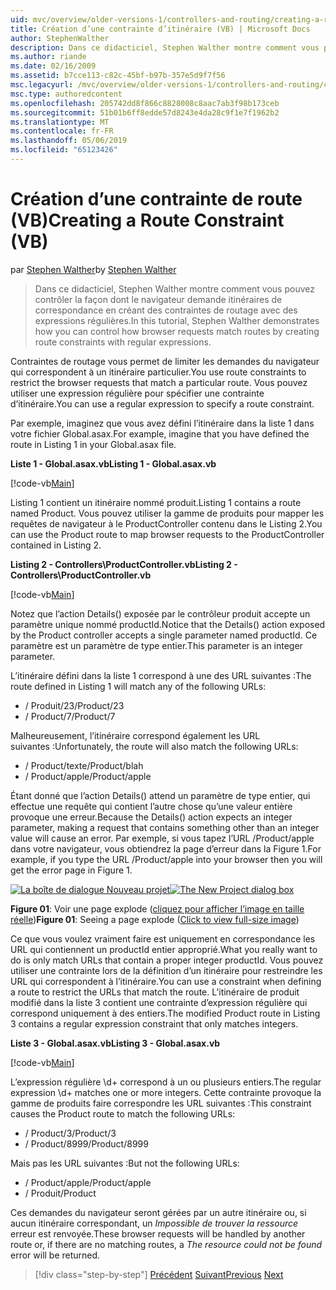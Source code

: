 ```yaml
---
uid: mvc/overview/older-versions-1/controllers-and-routing/creating-a-route-constraint-vb
title: Création d’une contrainte d’itinéraire (VB) | Microsoft Docs
author: StephenWalther
description: Dans ce didacticiel, Stephen Walther montre comment vous pouvez contrôler la façon dont le navigateur demande itinéraires de correspondance en créant des contraintes de routage avec des expressions régulières.
ms.author: riande
ms.date: 02/16/2009
ms.assetid: b7cce113-c82c-45bf-b97b-357e5d9f7f56
msc.legacyurl: /mvc/overview/older-versions-1/controllers-and-routing/creating-a-route-constraint-vb
msc.type: authoredcontent
ms.openlocfilehash: 205742dd8f866c8828008c8aac7ab3f98b173ceb
ms.sourcegitcommit: 51b01b6ff8edde57d8243e4da28c9f1e7f1962b2
ms.translationtype: MT
ms.contentlocale: fr-FR
ms.lasthandoff: 05/06/2019
ms.locfileid: "65123426"
---
```

# <a name="creating-a-route-constraint-vb"></a><span data-ttu-id="434fb-103">Création d’une contrainte de route (VB)</span><span class="sxs-lookup"><span data-stu-id="434fb-103">Creating a Route Constraint (VB)</span></span>

<span data-ttu-id="434fb-104">par [Stephen Walther](https://github.com/StephenWalther)</span><span class="sxs-lookup"><span data-stu-id="434fb-104">by [Stephen Walther](https://github.com/StephenWalther)</span></span>

> <span data-ttu-id="434fb-105">Dans ce didacticiel, Stephen Walther montre comment vous pouvez contrôler la façon dont le navigateur demande itinéraires de correspondance en créant des contraintes de routage avec des expressions régulières.</span><span class="sxs-lookup"><span data-stu-id="434fb-105">In this tutorial, Stephen Walther demonstrates how you can control how browser requests match routes by creating route constraints with regular expressions.</span></span>

<span data-ttu-id="434fb-106">Contraintes de routage vous permet de limiter les demandes du navigateur qui correspondent à un itinéraire particulier.</span><span class="sxs-lookup"><span data-stu-id="434fb-106">You use route constraints to restrict the browser requests that match a particular route.</span></span> <span data-ttu-id="434fb-107">Vous pouvez utiliser une expression régulière pour spécifier une contrainte d’itinéraire.</span><span class="sxs-lookup"><span data-stu-id="434fb-107">You can use a regular expression to specify a route constraint.</span></span>

<span data-ttu-id="434fb-108">Par exemple, imaginez que vous avez défini l’itinéraire dans la liste 1 dans votre fichier Global.asax.</span><span class="sxs-lookup"><span data-stu-id="434fb-108">For example, imagine that you have defined the route in Listing 1 in your Global.asax file.</span></span>

<span data-ttu-id="434fb-109">**Liste 1 - Global.asax.vb**</span><span class="sxs-lookup"><span data-stu-id="434fb-109">**Listing 1 - Global.asax.vb**</span></span>

[!code-vb[Main](creating-a-route-constraint-vb/samples/sample1.vb)]

<span data-ttu-id="434fb-110">Listing 1 contient un itinéraire nommé produit.</span><span class="sxs-lookup"><span data-stu-id="434fb-110">Listing 1 contains a route named Product.</span></span> <span data-ttu-id="434fb-111">Vous pouvez utiliser la gamme de produits pour mapper les requêtes de navigateur à le ProductController contenu dans le Listing 2.</span><span class="sxs-lookup"><span data-stu-id="434fb-111">You can use the Product route to map browser requests to the ProductController contained in Listing 2.</span></span>

<span data-ttu-id="434fb-112">**Listing 2 - Controllers\ProductController.vb**</span><span class="sxs-lookup"><span data-stu-id="434fb-112">**Listing 2 - Controllers\ProductController.vb**</span></span>

[!code-vb[Main](creating-a-route-constraint-vb/samples/sample2.vb)]

<span data-ttu-id="434fb-113">Notez que l’action Details() exposée par le contrôleur produit accepte un paramètre unique nommé productId.</span><span class="sxs-lookup"><span data-stu-id="434fb-113">Notice that the Details() action exposed by the Product controller accepts a single parameter named productId.</span></span> <span data-ttu-id="434fb-114">Ce paramètre est un paramètre de type entier.</span><span class="sxs-lookup"><span data-stu-id="434fb-114">This parameter is an integer parameter.</span></span>

<span data-ttu-id="434fb-115">L’itinéraire défini dans la liste 1 correspond à une des URL suivantes :</span><span class="sxs-lookup"><span data-stu-id="434fb-115">The route defined in Listing 1 will match any of the following URLs:</span></span>

- <span data-ttu-id="434fb-116">/ Produit/23</span><span class="sxs-lookup"><span data-stu-id="434fb-116">/Product/23</span></span>
- <span data-ttu-id="434fb-117">/ Product/7</span><span class="sxs-lookup"><span data-stu-id="434fb-117">/Product/7</span></span>

<span data-ttu-id="434fb-118">Malheureusement, l’itinéraire correspond également les URL suivantes :</span><span class="sxs-lookup"><span data-stu-id="434fb-118">Unfortunately, the route will also match the following URLs:</span></span>

- <span data-ttu-id="434fb-119">/ Product/texte</span><span class="sxs-lookup"><span data-stu-id="434fb-119">/Product/blah</span></span>
- <span data-ttu-id="434fb-120">/ Product/apple</span><span class="sxs-lookup"><span data-stu-id="434fb-120">/Product/apple</span></span>

<span data-ttu-id="434fb-121">Étant donné que l’action Details() attend un paramètre de type entier, qui effectue une requête qui contient l’autre chose qu’une valeur entière provoque une erreur.</span><span class="sxs-lookup"><span data-stu-id="434fb-121">Because the Details() action expects an integer parameter, making a request that contains something other than an integer value will cause an error.</span></span> <span data-ttu-id="434fb-122">Par exemple, si vous tapez l’URL /Product/apple dans votre navigateur, vous obtiendrez la page d’erreur dans la Figure 1.</span><span class="sxs-lookup"><span data-stu-id="434fb-122">For example, if you type the URL /Product/apple into your browser then you will get the error page in Figure 1.</span></span>

<span data-ttu-id="434fb-123">[![La boîte de dialogue Nouveau projet](creating-a-route-constraint-vb/_static/image1.jpg)](creating-a-route-constraint-vb/_static/image1.png)</span><span class="sxs-lookup"><span data-stu-id="434fb-123">[![The New Project dialog box](creating-a-route-constraint-vb/_static/image1.jpg)](creating-a-route-constraint-vb/_static/image1.png)</span></span>

<span data-ttu-id="434fb-124">**Figure 01**: Voir une page explode ([cliquez pour afficher l’image en taille réelle](creating-a-route-constraint-vb/_static/image2.png))</span><span class="sxs-lookup"><span data-stu-id="434fb-124">**Figure 01**: Seeing a page explode ([Click to view full-size image](creating-a-route-constraint-vb/_static/image2.png))</span></span>

<span data-ttu-id="434fb-125">Ce que vous voulez vraiment faire est uniquement en correspondance les URL qui contiennent un productId entier approprié.</span><span class="sxs-lookup"><span data-stu-id="434fb-125">What you really want to do is only match URLs that contain a proper integer productId.</span></span> <span data-ttu-id="434fb-126">Vous pouvez utiliser une contrainte lors de la définition d’un itinéraire pour restreindre les URL qui correspondent à l’itinéraire.</span><span class="sxs-lookup"><span data-stu-id="434fb-126">You can use a constraint when defining a route to restrict the URLs that match the route.</span></span> <span data-ttu-id="434fb-127">L’itinéraire de produit modifié dans la liste 3 contient une contrainte d’expression régulière qui correspond uniquement à des entiers.</span><span class="sxs-lookup"><span data-stu-id="434fb-127">The modified Product route in Listing 3 contains a regular expression constraint that only matches integers.</span></span>

<span data-ttu-id="434fb-128">**Liste 3 - Global.asax.vb**</span><span class="sxs-lookup"><span data-stu-id="434fb-128">**Listing 3 - Global.asax.vb**</span></span>

[!code-vb[Main](creating-a-route-constraint-vb/samples/sample3.vb)]

<span data-ttu-id="434fb-129">L’expression régulière \d+ correspond à un ou plusieurs entiers.</span><span class="sxs-lookup"><span data-stu-id="434fb-129">The regular expression \d+ matches one or more integers.</span></span> <span data-ttu-id="434fb-130">Cette contrainte provoque la gamme de produits faire correspondre les URL suivantes :</span><span class="sxs-lookup"><span data-stu-id="434fb-130">This constraint causes the Product route to match the following URLs:</span></span>

- <span data-ttu-id="434fb-131">/ Product/3</span><span class="sxs-lookup"><span data-stu-id="434fb-131">/Product/3</span></span>
- <span data-ttu-id="434fb-132">/ Product/8999</span><span class="sxs-lookup"><span data-stu-id="434fb-132">/Product/8999</span></span>

<span data-ttu-id="434fb-133">Mais pas les URL suivantes :</span><span class="sxs-lookup"><span data-stu-id="434fb-133">But not the following URLs:</span></span>

- <span data-ttu-id="434fb-134">/ Product/apple</span><span class="sxs-lookup"><span data-stu-id="434fb-134">/Product/apple</span></span>
- <span data-ttu-id="434fb-135">/ Produit</span><span class="sxs-lookup"><span data-stu-id="434fb-135">/Product</span></span>

<span data-ttu-id="434fb-136">Ces demandes du navigateur seront gérées par un autre itinéraire ou, si aucun itinéraire correspondant, un *Impossible de trouver la ressource* erreur est renvoyée.</span><span class="sxs-lookup"><span data-stu-id="434fb-136">These browser requests will be handled by another route or, if there are no matching routes, a *The resource could not be found* error will be returned.</span></span>

> [!div class="step-by-step"]
> <span data-ttu-id="434fb-137">[Précédent](creating-custom-routes-vb.md)
> [Suivant](creating-a-custom-route-constraint-vb.md)</span><span class="sxs-lookup"><span data-stu-id="434fb-137">[Previous](creating-custom-routes-vb.md)
[Next](creating-a-custom-route-constraint-vb.md)</span></span>
